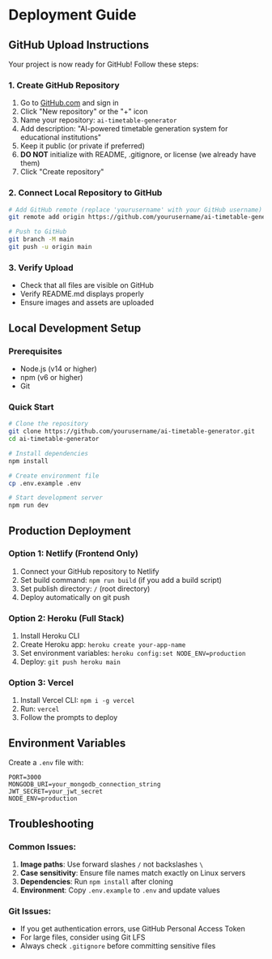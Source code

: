 # Deployment Guide

## GitHub Upload Instructions

Your project is now ready for GitHub! Follow these steps:

### 1. Create GitHub Repository
1. Go to [GitHub.com](https://github.com) and sign in
2. Click "New repository" or the "+" icon
3. Name your repository: `ai-timetable-generator`
4. Add description: "AI-powered timetable generation system for educational institutions"
5. Keep it public (or private if preferred)
6. **DO NOT** initialize with README, .gitignore, or license (we already have them)
7. Click "Create repository"

### 2. Connect Local Repository to GitHub
```bash
# Add GitHub remote (replace 'yourusername' with your GitHub username)
git remote add origin https://github.com/yourusername/ai-timetable-generator.git

# Push to GitHub
git branch -M main
git push -u origin main
```

### 3. Verify Upload
- Check that all files are visible on GitHub
- Verify README.md displays properly
- Ensure images and assets are uploaded

## Local Development Setup

### Prerequisites
- Node.js (v14 or higher)
- npm (v6 or higher)
- Git

### Quick Start
```bash
# Clone the repository
git clone https://github.com/yourusername/ai-timetable-generator.git
cd ai-timetable-generator

# Install dependencies
npm install

# Create environment file
cp .env.example .env

# Start development server
npm run dev
```

## Production Deployment

### Option 1: Netlify (Frontend Only)
1. Connect your GitHub repository to Netlify
2. Set build command: `npm run build` (if you add a build script)
3. Set publish directory: `/` (root directory)
4. Deploy automatically on git push

### Option 2: Heroku (Full Stack)
1. Install Heroku CLI
2. Create Heroku app: `heroku create your-app-name`
3. Set environment variables: `heroku config:set NODE_ENV=production`
4. Deploy: `git push heroku main`

### Option 3: Vercel
1. Install Vercel CLI: `npm i -g vercel`
2. Run: `vercel`
3. Follow the prompts to deploy

## Environment Variables

Create a `.env` file with:
```env
PORT=3000
MONGODB_URI=your_mongodb_connection_string
JWT_SECRET=your_jwt_secret
NODE_ENV=production
```

## Troubleshooting

### Common Issues:
1. **Image paths**: Use forward slashes `/` not backslashes `\`
2. **Case sensitivity**: Ensure file names match exactly on Linux servers
3. **Dependencies**: Run `npm install` after cloning
4. **Environment**: Copy `.env.example` to `.env` and update values

### Git Issues:
- If you get authentication errors, use GitHub Personal Access Token
- For large files, consider using Git LFS
- Always check `.gitignore` before committing sensitive files